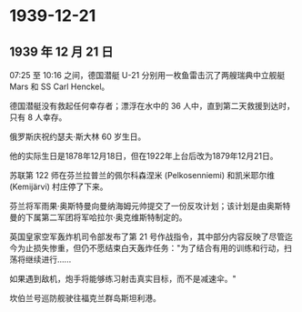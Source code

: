 # 1939-12-21

## 1939 年 12 月 21 日

07:25 至 10:16 之间，德国潜艇 U-21 分别用一枚鱼雷击沉了两艘瑞典中立舰艇
Mars 和 SS Carl Henckel。

德国潜艇没有救起任何幸存者；漂浮在水中的 36
人中，直到第二天救援到达时，只有 8 人幸存。

俄罗斯庆祝约瑟夫·斯大林 60 岁生日。

他的实际生日是1878年12月18日，但在1922年上台后改为1879年12月21日。

苏联第 122 师在芬兰拉普兰的佩尔科森涅米 (Pelkosenniemi) 和凯米耶尔维
(Kemijärvi) 村庄停了下来。

芬兰将军雨果·奥斯特曼向曼纳海姆元帅提交了一份反攻计划；该计划是由奥斯特曼的下属第二军团将军哈拉尔·奥克维斯特制定的。

英国皇家空军轰炸机司令部发布了第 21
号作战指令，其中部分内容反映了尽管迄今为止损失惨重，但仍不愿结束白天轰炸任务："为了结合有用的训练和行动，扫荡将继续进行\...\...

如果遇到敌机，炮手将能够练习射击真实目标，而不是减速伞。"

坎伯兰号巡防舰驶往福克兰群岛斯坦利港。

